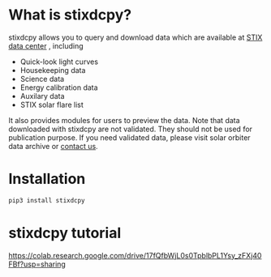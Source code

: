 # What is stixdcpy? 

stixdcpy allows you to query and download data which are available at [STIX data center](https://pub023.cs.technik.fhnw.ch/) , including

- Quick-look light curves
- Housekeeping data
- Science data
- Energy calibration data
- Auxilary data
- STIX solar flare list

It also provides modules for users to preview the data. 
Note that data downloaded with stixdcpy are not validated. They should not be used for publication purpose. 
If you need validated data, please visit solar orbiter data archive or [contact us](https://pub023.cs.technik.fhnw.ch/wiki/index.php?title=Contact_Us). 


# Installation
```sh 
pip3 install stixdcpy


```
# stixdcpy tutorial
https://colab.research.google.com/drive/17fQfbWjL0s0TpblbPL1Ysy_zFXj40FBf?usp=sharing

